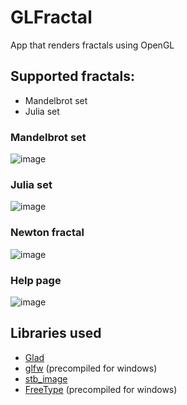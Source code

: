 # GLFractal
App that renders fractals using OpenGL
## Supported fractals:
- Mandelbrot set
- Julia set
### Mandelbrot set
![image](https://user-images.githubusercontent.com/46282097/150401761-c61f3068-0f2c-4c82-ab65-69f9f372ec77.png)
### Julia set
![image](https://user-images.githubusercontent.com/46282097/150401839-c874bc2c-7590-44f9-8749-5c851ed429b5.png)
### Newton fractal
![image](https://user-images.githubusercontent.com/46282097/150654663-7e8c5568-f296-4465-a31a-e6e91fe85eeb.png)
### Help page
![image](https://user-images.githubusercontent.com/46282097/150654672-32d06bfe-31ff-4612-b78d-8c5ddf69710c.png)
## Libraries used
- [Glad](https://glad.dav1d.de)
- [glfw](https://github.com/glfw/glfw) (precompiled for windows)
- [stb_image](https://github.com/nothings/stb/blob/master/stb_image.h)
- [FreeType](https://freetype.org/index.html) (precompiled for windows)
